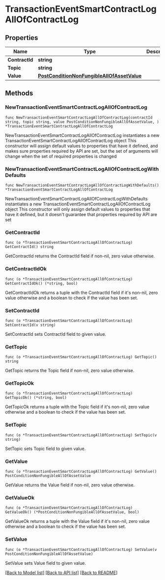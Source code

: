 # TransactionEventSmartContractLogAllOfContractLog

## Properties

Name | Type | Description | Notes
------------ | ------------- | ------------- | -------------
**ContractId** | **string** |  | 
**Topic** | **string** |  | 
**Value** | [**PostConditionNonFungibleAllOfAssetValue**](PostConditionNonFungibleAllOfAssetValue.md) |  | 

## Methods

### NewTransactionEventSmartContractLogAllOfContractLog

`func NewTransactionEventSmartContractLogAllOfContractLog(contractId string, topic string, value PostConditionNonFungibleAllOfAssetValue, ) *TransactionEventSmartContractLogAllOfContractLog`

NewTransactionEventSmartContractLogAllOfContractLog instantiates a new TransactionEventSmartContractLogAllOfContractLog object
This constructor will assign default values to properties that have it defined,
and makes sure properties required by API are set, but the set of arguments
will change when the set of required properties is changed

### NewTransactionEventSmartContractLogAllOfContractLogWithDefaults

`func NewTransactionEventSmartContractLogAllOfContractLogWithDefaults() *TransactionEventSmartContractLogAllOfContractLog`

NewTransactionEventSmartContractLogAllOfContractLogWithDefaults instantiates a new TransactionEventSmartContractLogAllOfContractLog object
This constructor will only assign default values to properties that have it defined,
but it doesn't guarantee that properties required by API are set

### GetContractId

`func (o *TransactionEventSmartContractLogAllOfContractLog) GetContractId() string`

GetContractId returns the ContractId field if non-nil, zero value otherwise.

### GetContractIdOk

`func (o *TransactionEventSmartContractLogAllOfContractLog) GetContractIdOk() (*string, bool)`

GetContractIdOk returns a tuple with the ContractId field if it's non-nil, zero value otherwise
and a boolean to check if the value has been set.

### SetContractId

`func (o *TransactionEventSmartContractLogAllOfContractLog) SetContractId(v string)`

SetContractId sets ContractId field to given value.


### GetTopic

`func (o *TransactionEventSmartContractLogAllOfContractLog) GetTopic() string`

GetTopic returns the Topic field if non-nil, zero value otherwise.

### GetTopicOk

`func (o *TransactionEventSmartContractLogAllOfContractLog) GetTopicOk() (*string, bool)`

GetTopicOk returns a tuple with the Topic field if it's non-nil, zero value otherwise
and a boolean to check if the value has been set.

### SetTopic

`func (o *TransactionEventSmartContractLogAllOfContractLog) SetTopic(v string)`

SetTopic sets Topic field to given value.


### GetValue

`func (o *TransactionEventSmartContractLogAllOfContractLog) GetValue() PostConditionNonFungibleAllOfAssetValue`

GetValue returns the Value field if non-nil, zero value otherwise.

### GetValueOk

`func (o *TransactionEventSmartContractLogAllOfContractLog) GetValueOk() (*PostConditionNonFungibleAllOfAssetValue, bool)`

GetValueOk returns a tuple with the Value field if it's non-nil, zero value otherwise
and a boolean to check if the value has been set.

### SetValue

`func (o *TransactionEventSmartContractLogAllOfContractLog) SetValue(v PostConditionNonFungibleAllOfAssetValue)`

SetValue sets Value field to given value.



[[Back to Model list]](../README.md#documentation-for-models) [[Back to API list]](../README.md#documentation-for-api-endpoints) [[Back to README]](../README.md)


